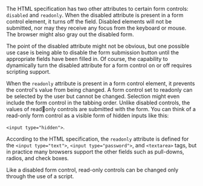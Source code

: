 The HTML specification has two other attributes to certain form controls: `disabled` and `readonly`. When the disabled attribute is present in a form control element, it turns off the field. Disabled elements will not be submitted, nor may they receive any focus from the keyboard or mouse. The browser might also gray out the disabled form. 

The point of the disabled attribute might not be obvious, but one possible use case is being able to disable the form submission button until the appropriate fields have been filled in. Of course, the capability to dynamically
turn the disabled attribute for a form control on or off requires scripting support.

When the `readonly` attribute is present in a form control element, it prevents the control's value from being changed. A form control set to readonly can be selected by the user but cannot be changed. Selection might even include the form control in the tabbing order. Unlike disabled controls, the values of readonly controls are submitted with the form. You can think of a read-only form control as a visible form of hidden inputs like this:

```<input type="hidden">```. 

According to the HTML specification, the `readonly` attribute is defined for the `<input type="text">`, `<input type="password">`, and `<textarea>` tags, but in practice many browsers support the other fields such as pull-downs, radios, and check boxes.

Like a disabled form control, read-only controls can be changed only through the use of a script.